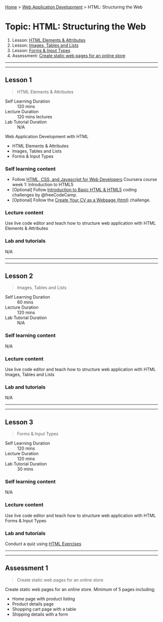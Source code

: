 [Home](../README.md) > [Web Application Development](./README.md) > HTML: Structuring the Web

# Topic: HTML: Structuring the Web

1. Lesson: [HTML Elements & Attributes](#lesson-1)
1. Lesson: [Images, Tables and Lists](#lesson-2)
1. Lesson: [Forms & Input Types](#lesson-3)
1. Assessment: [Create static web pages for an online store](#assessment-1)

---

---

## Lesson 1

> HTML Elements & Attributes

<dl>
<dt>Self Learning Duration</dt>
<dd>120 mins</dd>
<dt>Lecture Duration</dt>
<dd>120 mins lectures</dd>
<dt>Lab Tutorial Duration</dt>
<dd>N/A</dd>
</dl>

Web Application Development with HTML
- HTML Elements & Attributes
- Images, Tables and Lists
- Forms & Input Types

### Self learning content

- Follow [HTML, CSS, and Javascript for Web Developers](https://www.coursera.org/learn/html-css-javascript-for-web-developers) Coursera course week 1: Introduction to HTML5
- [Optional] Follow [Introduction to Basic HTML & HTML5](https://www.freecodecamp.org/learn/responsive-web-design/basic-html-and-html5/) coding challenges by @freeCodeCamp.
- [Optional] Follow the [Create Your CV as a Webpage (html)](https://www.futurecareersbridge.net/cv-as-a-html) challenge.

### Lecture content

Use live code editor and teach how to structure web application with HTML Elements & Attributes

### Lab and tutorials

N/A

---

---

## Lesson 2

> Images, Tables and Lists

<dl>
<dt>Self Learning Duration</dt>
<dd>60 mins</dd>
<dt>Lecture Duration</dt>
<dd>120 mins</dd>
<dt>Lab Tutorial Duration</dt>
<dd>N/A</dd>
</dl>

### Self learning content

N/A

### Lecture content

Use live code editor and teach how to structure web application with HTML Images, Tables and Lists

### Lab and tutorials

N/A

---

---

## Lesson 3

> Forms & Input Types

<dl>
<dt>Self Learning Duration</dt>
<dd>120 mins</dd>
<dt>Lecture Duration</dt>
<dd>120 mins</dd>
<dt>Lab Tutorial Duration</dt>
<dd>30 mins</dd>
</dl>

### Self learning content

N/A

### Lecture content

Use live code editor and teach how to structure web application with HTML Forms & Input Types

### Lab and tutorials

Conduct a quiz using [HTML Exercises](https://www.w3schools.com/html/html_exercises.asp)

---

---

## Assessment 1

> Create static web pages for an online store

Create static web pages for an online store. Minimum of 5 pages including;
- Home page with product listing
- Product details page
- Shopping cart page with a table
- Shipping details with a form
